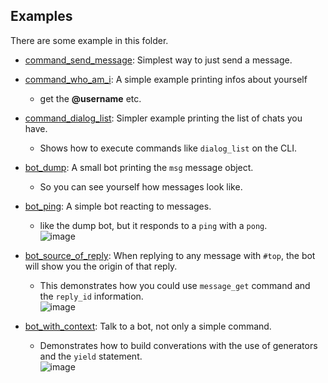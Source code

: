## Examples
There are some example in this folder.

- [command_send_message](https://github.com/luckydonald/pytg/blob/master/examples/command_send_message.py): Simplest way to just send a message.
    
- [command_who_am_i](https://github.com/luckydonald/pytg/blob/master/examples/command_who_am_i.py): A simple example printing infos about yourself
    - get the **@username** etc.
    
- [command_dialog_list](https://github.com/luckydonald/pytg/blob/master/examples/command_dialog_list.py): Simpler example printing the list of chats you have.
    - Shows how to execute commands like `dialog_list` on the CLI.
    
- [bot_dump](https://github.com/luckydonald/pytg/blob/master/examples/bot_dump.py):  A small bot printing the `msg` message object.
    - So you can see yourself how messages look like.    
    
- [bot_ping](https://github.com/luckydonald/pytg/blob/master/examples/bot_ping.py):  A simple bot reacting to messages.
    - like the dump bot, but it responds to a `ping` with a `pong`.    
    ![image](https://cloud.githubusercontent.com/assets/2737108/14706123/202761dc-07bd-11e6-928c-9d5b2a85239a.png)
    
- [bot_source_of_reply](https://github.com/luckydonald/pytg/blob/master/examples/bot_source_of_reply.py): When replying to any message with `#top`, the bot will show you the origin of that reply.
    - This demonstrates how you could use `message_get` command and the `reply_id` information.    
    ![image](https://cloud.githubusercontent.com/assets/2737108/14706216/a47d80d8-07bd-11e6-892b-debfd178f019.png)

- [bot_with_context](https://github.com/luckydonald/pytg/blob/master/examples/bot_with_context.py): Talk to a bot, not only a simple command.
    - Demonstrates how to build converations with the use of generators and the `yield` statement.    
    ![image](https://cloud.githubusercontent.com/assets/2737108/14706247/d57dcc56-07bd-11e6-870c-f07f770e2fda.png)



